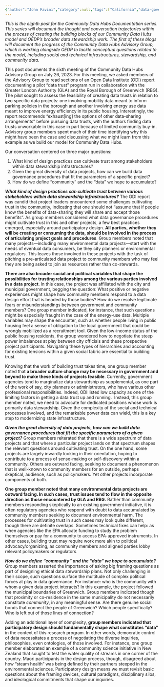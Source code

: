 ```yaml
---
{"author":"John Favini","category":null,"tags":["California","data-governance","datalicense"],"dg-publish":true,"permalink":"/documentation-blogs/08-community-buy-in-and-participatory-design-in-data-governance/","dgPassFrontmatter":true}
---
```


_This is the eighth post for the Community Data Hubs Documentation series. This series will document the thought and conversation trajectories within the process of creating the building blocks of our Community Data Hubs model and OEDP’s broader data stewardship work. The first of these blogs will document the progress of the Community Data Hubs Advisory Group, which is working alongside OEDP to tackle conceptual questions related to the model, including social and technical infrastructures, stewardship, and community data._

This post documents the sixth meeting of the Community Data Hubs Advisory Group on July 26, 2023. For this meeting, we asked members of the Advisory Group to read sections of an Open Data Institute (ODI) [report](https://docs.google.com/document/d/1QT1sA9LFDJZBChfEPdZE4ZENManoMaOsJx1A-gq30d0/edit) documenting a pilot “data trust” program run in collaboration with the Greater London Authority (GLA) and the Royal Borough of Greenwich (RBG). The pilot sought to assess the feasibility of creating data trusts in relation to two specific data projects: one involving mobility data meant to inform parking policies in the borough and another involving energy use data meant to improve energy efficiency in its public housing. Interestingly, the report recommends “exhaust[ing] the options of other data-sharing arrangements” before pursuing data trusts, with the authors finding data trusts unworkable in this case in part because of limited community buy-in. Advisory group members spent much of their time identifying why this might have been the case and discussing what we might learn from this example as we build our model for Community Data Hubs. 

Our conversation centered on three major questions:

1. What kind of design practices can cultivate trust among stakeholders within data stewardship infrastructures?
2. Given the great diversity of data projects, how can we build data governance procedures that fit the parameters of a specific project?
3. How do we define “community” and the “data” we hope to accumulate?


_**What kind of design practices can cultivate trust between various stakeholders within data stewardship infrastructures?**_
The ODI report was candid that project leaders encountered some challenges cultivating trust in the community, indicating that one should not “assume that if people know the benefits of data-sharing they will share and accept those benefits”. As group members considered what data governance procedures might cultivate trust in this and other projects, a few best practices emerged, especially around participatory design. **All parties, whether they will be creating or consuming the data, should be involved in the process of articulating project goals and procedures**. Group members noted that many projects—including many environmental data projects—start with the needs of eventual data consumers, be they city planners or environmental regulators. This leaves those involved in these projects with the task of pitching a pre-articulated data project to community members who may feel they are being asked to join as resources rather than co-stewards. 

**There are also broader social and political variables that shape the possibilities for trusting relationships among the various parties involved in a data project**. In this case, the project was affiliated with the city and municipal government, begging the question: What positive or negative experiences might shape how community members respond to a data design effort that is headed by those bodies? How do we resolve legitimate fears or misunderstandings between government and community members? One group member indicated, for instance, that such questions might be especially fraught in the case of the energy-use data. Multiple variables may shape the encounter, such as whether people living in public housing feel a sense of obligation to the local government that could be wrongly mobilized as a recruitment tool. Given the low-income status of the public housing residents, the group wondered how to negotiate the steep power imbalances at play between city officials and these prospective project participants. Navigating these types of hierarchies and accounting for existing tensions within a given social fabric are essential to building trust. 

Knowing that the work of building trust takes time, one group member noted that **a broader culture change may be necessary in government and beyond to make these kinds of projects feasible**. Currently, government agencies tend to marginalize data stewardship as supplemental, as one part of the work of say, city planners or administrators, who have various other professional responsibilities. Indeed, ODI listed low capacity as one of the limiting factors in getting a data trust up and running.  Instead, this group member noted, we need to advocate for dedicated positions whose work is primarily data stewardship. Given the complexity of the social and technical processes involved, and the remarkable power data can wield, this is a key step to modernizing state infrastructure.

_**Given the great diversity of data projects, how can we build data governance procedures that fit the specific parameters of a given project?**_
Group members reiterated that there is a wide spectrum of data projects and that where a particular project lands on that spectrum shapes the relevant questions around cultivating trust. On the one hand, some projects are largely inwardly looking in their orientation, hoping to contribute to a process of sense-making or self-discovery within a community. Others are outward facing, seeking to document a phenomenon that is well-known to community members for an outside, perhaps skeptical, audience, such as policymakers. Yet other projects incorporate components of both. 

**One group member noted that many environmental data projects are outward facing. In such cases, trust issues tend to flow in the opposite direction as those encountered by GLA and RBG.** Rather than community members responding skeptically to an existing government initiative, it is often regulatory agencies who respond with doubt to data accumulated by community members seeking to document environmental harm. The processes for cultivating trust in such cases may look quite different, though there are definite overlaps. Sometimes technical fixes can help: as when agencies like the EPA allocate funding to study the problem themselves or pay for a community to access EPA-approved instruments. In other cases, building trust may require work more akin to political advocacy/organizing, as community members and aligned parties lobby relevant policymakers or regulators.  

_**How do we define “community” and the “data” we hope to accumulate?**_
Group members asserted the importance of asking big framing questions as part of designing ethical data stewardship plans. Not only challenging in their scope, such questions surface the multitude of complex political forces at play in data governance. For instance: who is the community with whom a given data project interacts? In this example, the project followed the municipal boundaries of Greenwich. Group members indicated though that proximity or co-residence in the same municipality do not necessarily constitute _community_, in any meaningful sense. Are there genuine social bonds that connect the people of Greenwich? Which people specifically? Who is left out of those lines of connection?

Adding an additional layer of complexity, **group members indicated that participatory design should fundamentally shape what constitutes “data”** in the context of this research program. In other words, democratic control of data necessitates a process of negotiating the diverse inquiries, philosophies, even ontologies, of those involved. For instance, one group member elaborated an example of a community science initiative in New Zealand that sought to test the water quality of streams in one corner of the country. Maori participants in the design process, though, disagreed about how “steam health” was being defined by their partners steeped in the environmental sciences. Participatory design means we must revisit basic questions about the framing devices, cultural paradigms, disciplinary silos, and ideological commitments that shape our inquiries.